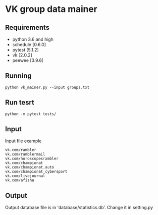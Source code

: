 # VK group data mainer
 
## Requirements

- python 3.6 and high
- schedule [0.6.0]
- pytest [5.1.2]
- vk [2.0.2]
- peewee [3.9.6]


## Running

```shell
python vk_mainer.py --input groups.txt
```

## Run tesrt

```shell
python -m pytest tests/
```

## Input

Input file example


```shell
vk.com/rambler 
vk.com/ramblermail 
vk.com/horoscopesrambler 
vk.com/championat 
vk.com/championat.auto 
vk.com/championat_cybersport 
vk.com/livejournal 
vk.com/afisha
```


## Output

Output database file is in 'database/statistics.db'. Change it in setting.py
